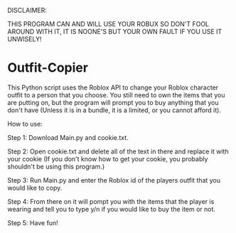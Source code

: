 DISCLAIMER:

THIS PROGRAM CAN AND WILL USE YOUR ROBUX SO DON'T FOOL AROUND WITH IT, IT IS NOONE'S BUT YOUR OWN FAULT IF YOU USE IT UNWISELY!

# Outfit-Copier

This Python script uses the Roblox API to change your Roblox character outfit to a person that you choose. You still need to own the items that you are putting on, but the program will prompt you to buy anything that you don't have (Unless it is in a bundle, it is a limited, or you cannot afford it).

How to use:

Step 1: Download Main.py and cookie.txt.

Step 2: Open cookie.txt and delete all of the text in there and replace it with your cookie (If you don't know how to get your cookie, you probably shouldn't be using this program.)

Step 3: Run Main.py and enter the Roblox id of the players outfit that you would like to copy.

Step 4: From there on it will pompt you with the items that the player is wearing and tell you to type y/n if you would like to buy the item or not.

Step 5: Have fun!
